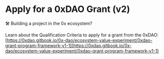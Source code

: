 # Apply for a 0xDAO Grant (v2)

🛠️ Building a project in the 0x ecosystem?

Learn about the Qualification Criteria to apply for a grant from the 0xDAO: [https://0xdao.gitbook.io/0x-dao/ecosystem-value-experiment/0xdao-grant-program-framework-v1-1](https://0xdao.gitbook.io/0x-dao/ecosystem-value-experiment/0xdao-grant-program-framework-v1-1)

